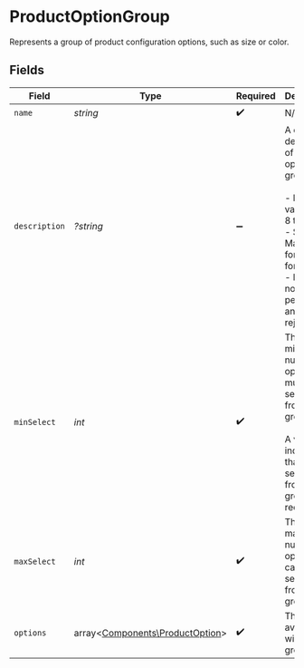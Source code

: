 # ProductOptionGroup

Represents a group of product configuration options, such as size or color.


## Fields

| Field                                                                                                                                                   | Type                                                                                                                                                    | Required                                                                                                                                                | Description                                                                                                                                             |
| ------------------------------------------------------------------------------------------------------------------------------------------------------- | ------------------------------------------------------------------------------------------------------------------------------------------------------- | ------------------------------------------------------------------------------------------------------------------------------------------------------- | ------------------------------------------------------------------------------------------------------------------------------------------------------- |
| `name`                                                                                                                                                  | *string*                                                                                                                                                | :heavy_check_mark:                                                                                                                                      | N/A                                                                                                                                                     |
| `description`                                                                                                                                           | *?string*                                                                                                                                               | :heavy_minus_sign:                                                                                                                                      | A detailed description of the option group.<br/><br/>- Must be valid UTF-8 text<br/>- Supports Markdown for formatting<br/>- HTML is not permitted and will be rejected |
| `minSelect`                                                                                                                                             | *int*                                                                                                                                                   | :heavy_check_mark:                                                                                                                                      | The minimum number of options that must be selected from this group.<br/><br/>A value of 0 indicates that no selection from this group is required.     |
| `maxSelect`                                                                                                                                             | *int*                                                                                                                                                   | :heavy_check_mark:                                                                                                                                      | The maximum number of options that can be selected from this group.                                                                                     |
| `options`                                                                                                                                               | array<[Components\ProductOption](../../Models/Components/ProductOption.md)>                                                                             | :heavy_check_mark:                                                                                                                                      | The options available within this group.                                                                                                                |